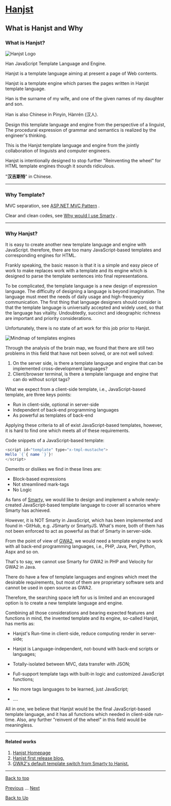 
# [Hanjst](/hanjst/index)
## What is Hanjst and Why

### What is Hanjst?

![Hanjst Logo](http://ufqi.com/blog/wp-content/uploads/2019/06/hanjst-logo.201901.jpg)

Han JavaScript Template Language and Engine.

Hanjst is a template language aiming at present a page of Web contents.

Hanjst is a template engine which parses the pages written in Hanjst template language.

Han is the surname of my wife, and one of the given names of my daughter and son.

Han is also Chinese in Pinyin, Hànrén (汉人).

Design this template language and engine from the perspective of a linguist,
The procedural expression of grammar and semantics is realized by the engineer's thinking.

This is the Hanjst template language and engine from the jointly collaboration of linguists and computer engineers.

Hanjst is intentionally designed to stop further "Reinventing the wheel" for HTML template engines though it sounds ridiculous.

"**汉吉斯特**" in Chinese.

---
### Why Template?

MVC separation, see  [ASP.NET MVC Pattern](https://dotnet.microsoft.com/apps/aspnet/mvc) .

Clear and clean codes, see [Why would I use Smarty](https://www.smarty.net/why_use) .

---
### Why Hanjst?

It is easy to create another new template language and engine with JavaScript. therefore, there are too many JavaScript-based templates and corresponding engines for HTML.

Frankly speaking, the basic reason is that it is a simple and easy piece of work to make replaces work with a template and its engine which is designed to parse the template sentences into final representations.

To be complicated, the template language is a new design of expression language. The difficulty of designing a language is beyond imagination. The language must meet the needs of daily usage and high-frequency  communication. The first thing that language designers should consider is that the template language is universally accepted and widely used, so that the language has vitality. Undoubtedly, succinct and ideographic richness are important and priority considerations.

Unfortunately, there is no state of art work for this job prior to Hanjst.
 
 ![Mindmap of templates engines](http://ufqi.com/blog/wp-content/uploads/2018/12/TemplateLanguage_Engine_forWeb.201812.png)
 
Through the analysis of the brain map, we found that there are still two problems in this field that have not been solved, or are not well solved: 
 1) On the server side, is there a template language and engine that can be implemented cross-development languages? 
2) Client/browser terminal, is there a template language and engine that can do without script tags?
 
 What we expect from a client-side template, i.e., JavaScript-based template, are three keys points:
 - Run in client-side, optional in server-side
 - Independent of back-end programming languages
 - As powerful as templates of back-end

Applying these criteria to all of exist JavaScript-based templates, however, it is hard to find one which meets all of these requirements.

Code snippets of a JavaScript-based template: 
```javascript
<script id="template" type="x-tmpl-mustache">
Hello `{`{ name `}`}!
</script>
```
Demerits or dislikes we find in these lines are:
- Block-based expressions
- Not streamlined mark-tags
- No Logic

 As fans of [Smarty,](//www.smarty.net) we would like to design and implement a whole newly-created JavaScript-based template language to cover all scenarios where Smarty has achieved.
 
However, it is NOT Smarty in JavaScript, which has been implemented and found in -GitHub, e.g. JSmarty or SmartyJS. What's more, both of them has not been enforced to act as powerful as that of Smarty in server-side.

From the point of view of [GWA2](/gwa2/index), we would need a template engine to work with all back-end programming languages, i.e., PHP, Java, Perl, Python, Aspx and so on.

That's to say, we cannot use Smarty for GWA2 in PHP and Velocity for GWA2 in Java.

There do have a few of template languages and engines which meet the desirable requirements, but most of them are proprietary software sets and cannot be used in open source as GWA2.

Therefore, the searching space left for us is limited and an encouraged option is to create a new template language and engine.     
 
Combining all those considerations and  bearing expected features and functions in mind, the invented template and its engine, so-called Hanjst, has mertis as:

-   Hanjst's Run-time in client-side, reduce computing render in server-side;
    
-   Hanjst is Language-independent, not-bound with back-end scripts or languages;
    
-   Totally-isolated between MVC, data transfer with JSON;
    
-   Full-support template tags with built-in logic and customized JavaScript functions;
    
-   No more tags languages to be learned, just JavaScript;
    
-   ....

All in one, we believe that Hanjst would be the final JavaScript-based template language, and it has all functions which needed in client-side run-time. Also, any further "reinvent of the wheel" in this field would be meaningless. 

---
#### Related works
1. [Hanjst Homepage](https://ufqi.com/dev/hanjst/)
1. [Hanjst first release blog.](https://ufqi.com/blog/hello-2019-hanjst-init/)
2. [GWA2's default template switch from Smarty to Hanjst.](https://ufqi.com/blog/gwa2-8-years-with-smarty-to-hanjst/)

----
[Back to top](/hanjst/what-is-hanjst)

[Previous](./index) ... [Next](./hanjst-install)

[Back to Up](/hanjst/index)
<!--stackedit_data:
eyJoaXN0b3J5IjpbMTIwODc2Njk3NiwxOTM3MzY1NTk3LC0xMD
YwMDM1NDc0LC03NDk2NzcxMTcsLTE4MDE2NTMyNDEsLTQ2MTM5
ODA0MSwxODM1MjI3MDEwLDcxMjA2NTMwOSwtMjM0MzY0NzQwLD
UzNTE1MjIwMCwtODQxNTIyOTU4LDE1MjQwMjg4LC00NzUyNjE4
ODEsMTIwOTY3Nzg4NSw4MDIwODU4MzQsLTY5ODUwMTg3NiwtOT
MzMzA0NDMzXX0=
-->